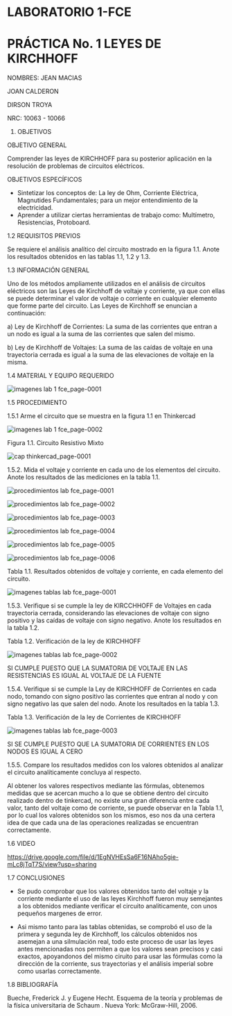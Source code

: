 # LABORATORIO 1-FCE
# PRÁCTICA No. 1 LEYES DE KIRCHHOFF

NOMBRES: JEAN MACIAS

JOAN CALDERON

DIRSON TROYA

NRC: 10063 - 10066





1. OBJETIVOS

OBJETIVO GENERAL

Comprender las leyes de KIRCHHOFF para su posterior aplicación en la resolución de problemas de circuitos eléctricos.

OBJETIVOS ESPECÍFICOS

* Sintetizar los conceptos de: La ley de Ohm, Corriente Eléctrica, Magnutides Fundamentales; para un mejor entendimiento de la electricidad.
* Aprender a utilizar ciertas herramientas de trabajo como: Multímetro, Resistencias, Protoboard.

1.2 REQUISITOS PREVIOS

Se requiere el análisis analítico del circuito mostrado en la figura 1.1. Anote los resultados obtenidos en las tablas 1.1, 1.2 y 1.3.

1.3 INFORMACIÓN GENERAL

Uno de los métodos ampliamente utilizados en el análisis de circuitos eléctricos son
las Leyes de Kirchhoff de voltaje y corriente, ya que con ellas se puede determinar el
valor de voltaje o corriente en cualquier elemento que forme parte del circuito. Las Leyes
de Kirchhoff se enuncian a continuación:

a) Ley de Kirchhoff de Corrientes: La suma de las corrientes que entran a un
nodo es igual a la suma de las corrientes que salen del mismo.

b) Ley de Kirchhoff de Voltajes: La suma de las caídas de voltaje en una
trayectoria cerrada es igual a la suma de las elevaciones de voltaje en la
misma.

1.4 MATERIAL Y EQUIPO REQUERIDO

![imagenes lab 1 fce_page-0001](https://user-images.githubusercontent.com/116774235/201507259-3fd72629-0088-4d6d-b476-360ef62c9bc4.jpg)

1.5 PROCEDIMIENTO

1.5.1 Arme el circuito que se muestra en la figura 1.1 en Thinkercad

![imagenes lab 1 fce_page-0002](https://user-images.githubusercontent.com/116774235/201507293-851a1e49-5e50-4546-ba65-762574a7e55e.jpg)

Figura 1.1. Circuito Resistivo Mixto

![cap thinkercad_page-0001](https://user-images.githubusercontent.com/116774235/201821466-d8544efb-ac29-4c57-805f-1f42a7979aaa.jpg)


1.5.2. Mida el voltaje y corriente en cada uno de los elementos del circuito. Anote los resultados de las mediciones en la tabla 1.1.

![procedimientos lab fce_page-0001](https://user-images.githubusercontent.com/116774235/201821588-5afb524d-4e2f-4b00-ae3e-8826321486bf.jpg)

![procedimientos lab fce_page-0002](https://user-images.githubusercontent.com/116774235/201821591-81dd7aff-5e00-476f-b804-2315acb2f314.jpg)

![procedimientos lab fce_page-0003](https://user-images.githubusercontent.com/116774235/201821596-c2d2b89f-c0d6-48aa-8feb-c4d74839b098.jpg)

![procedimientos lab fce_page-0004](https://user-images.githubusercontent.com/116774235/201821598-79023a87-cbb9-4ccf-ba27-e664e47cf852.jpg)

![procedimientos lab fce_page-0005](https://user-images.githubusercontent.com/116774235/201821618-814cdaee-ad3b-434f-a7a0-8bac0abf0502.jpg)

![procedimientos lab fce_page-0006](https://user-images.githubusercontent.com/116774235/201821625-c2f1fc8d-03e5-4b82-a5a7-4391da285e3d.jpg)


Tabla 1.1. Resultados obtenidos de voltaje y corriente, en cada elemento del circuito.

![imagenes tablas lab fce_page-0001](https://user-images.githubusercontent.com/116774235/201822330-cb64a5ae-ed95-46a9-b858-a5e9b467ea41.jpg)


1.5.3. Verifique si se cumple la ley de KIRCCHHOFF de Voltajes en cada trayectoria cerrada, considerando las elevaciones de voltaje con signo positivo y las caídas de voltaje con signo negativo. Anote los resultados en la tabla 1.2.

Tabla 1.2. Verificación de la ley de KIRCHHOFF

![imagenes tablas lab fce_page-0002](https://user-images.githubusercontent.com/116774235/201822378-e8efd173-6687-4967-85de-478fab340788.jpg)


SI CUMPLE PUESTO QUE LA SUMATORIA DE VOLTAJE EN LAS RESISTENCIAS ES IGUAL AL VOLTAJE DE LA FUENTE

1.5.4. Verifique si se cumple la Ley de KIRCHHOFF de Corrientes en cada nodo, tomando con signo positivo las corrientes que entran al nodo y con signo negativo las que salen del nodo. Anote los resultados en la tabla 1.3.

Tabla 1.3. Verificación de la ley de Corrientes de KIRCHHOFF

![imagenes tablas lab fce_page-0003](https://user-images.githubusercontent.com/116774235/201822405-f7291547-070e-4666-b966-891acbd2faec.jpg)


SI SE CUMPLE PUESTO QUE LA SUMATORIA DE CORRIENTES EN LOS NODOS ES IGUAL A CERO

1.5.5. Compare los resultados medidos con los valores obtenidos al analizar el circuito analíticamente  concluya al respecto.

Al obtener los valores respectivos mediante las fórmulas, obtenemos medidas que se acercan mucho a lo que se obtiene dentro del circuito realizado dentro de tinkercad, no existe una gran diferencia entre cada valor, tanto del voltaje como de corriente, se puede observar en la Tabla 1.1, por lo cual los valores obtenidos son los mismos, eso nos da una certera idea de que cada una de las operaciones realizadas se encuentran correctamente.

1.6 VIDEO

https://drive.google.com/file/d/1EgNVHEsSa6F16NAho5gie-mLc8jTqT7S/view?usp=sharing

1.7 CONCLUSIONES

* Se pudo comprobar que los valores obtenidos tanto del voltaje y la corriente mediante el uso de las leyes Kirchhoff fueron muy semejantes a los obtenidos mediante verificar el circuito analiticamente, con unos pequeños margenes de error.

* Asi mismo tanto para las tablas obtenidas, se comprobó el uso de la primera y segunda ley de Kirchhoff, los cálculos obtenidos nos asemejan a una silmulación real, todo este proceso de usar las leyes antes mencionadas nos permiten a que los valores sean precisos y casi exactos, apoyandonos del mismo ciruito para usar las fórmulas como la dirección de la corriente, sus trayectorias y el análisis imperial sobre como usarlas correctamente.

1.8 BIBLIOGRAFÍA

Bueche, Frederick J. y Eugene Hecht. Esquema de la teoría y problemas de la física universitaria de Schaum . Nueva York: McGraw-Hill, 2006.
